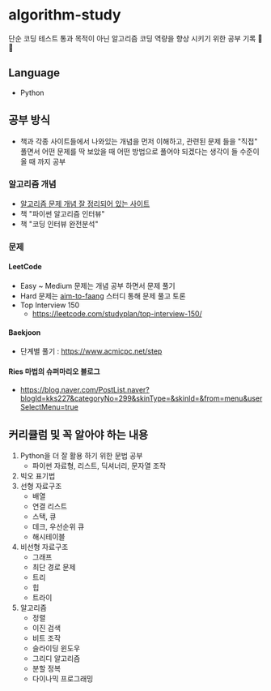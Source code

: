 # algorithm-study
단순 코딩 테스트 통과 목적이 아닌 알고리즘 코딩 역량을 향상 시키기 위한 공부 기록 🤩💕

## Language 
- Python


## 공부 방식
- 책과 각종 사이트들에서 나와있는 개념을 먼저 이해하고, 관련된 문제 들을 "직접" 풀면서 어떤 문제를 딱 보았을 때 어떤 방법으로 풀어야 되겠다는 생각이 들 수준이 올 때 까지 공부


### 알고리즘 개념
- [알고리즘 문제 개념 잘 정리되어 있는 사이트](https://m.blog.naver.com/kks227)
- 책 "파이썬 알고리즘 인터뷰"
- 책 "코딩 인터뷰 완전분석" 

### 문제
#### LeetCode
- Easy ~ Medium 문제는 개념 공부 하면서 문제 풀기
- Hard 문제는 [aim-to-faang](https://github.com/wool0826/aim-to-faang) 스터디 통해 문제 풀고 토론
- Top Interview 150
  - https://leetcode.com/studyplan/top-interview-150/
#### Baekjoon
- 단계별 풀기 : https://www.acmicpc.net/step
#### Ries 마법의 슈퍼마리오 블로그
- https://blog.naver.com/PostList.naver?blogId=kks227&categoryNo=299&skinType=&skinId=&from=menu&userSelectMenu=true

## 커리큘럼 및 꼭 알아야 하는 내용 
1. Python을 더 잘 활용 하기 위한 문법 공부
   - 파이썬 자료형, 리스트, 딕셔너리, 문자열 조작
2. 빅오 표기법
3. 선형 자료구조 
   - 배열
   - 연결 리스트
   - 스택, 큐
   - 데크, 우선순위 큐
   - 해시테이블
4. 비선형 자료구조
   - 그래프
   - 최단 경로 문제
   - 트리 
   - 힙 
   - 트라이 
5. 알고리즘
   - 정렬 
   - 이진 검색
   - 비트 조작
   - 슬라이딩 윈도우 
   - 그리디 알고리즘 
   - 분할 정복
   - 다이나믹 프로그래밍
